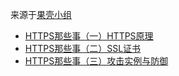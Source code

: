 来源于[果壳小组](http://www.guokr.com/group/i/1072824660/posts/)

* [HTTPS那些事（一）HTTPS原理](1.HTTPS原理.md)
* [HTTPS那些事（二）SSL证书](2.SSL证书.md)
* [HTTPS那些事（三）攻击实例与防御](3.攻击实例与防御.md)